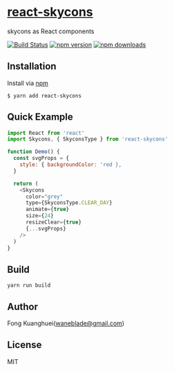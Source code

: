 # [react-skycons](http://roadmanfong.github.io/react-skycons/)

skycons as React components

[![Build Status](https://travis-ci.org/roadmanfong/react-skycons.svg?branch=master)](https://travis-ci.org/roadmanfong/react-skycons) [![npm version](https://img.shields.io/npm/v/react-skycons.svg?style=flat-square)](https://www.npmjs.com/package/react-skycons) [![npm downloads](https://img.shields.io/npm/dm/react-skycons.svg?style=flat-square)](https://www.npmjs.com/package/react-skycons)

## Installation

Install via [npm](https://www.npmjs.com/package/react-skycons)

```cli
$ yarn add react-skycons
```

## Quick Example

```js
import React from 'react'
import Skycons, { SkyconsType } from 'react-skycons'

function Demo() {
  const svgProps = {
    style: { backgroundColor: 'red },
  }

  return (
    <Skycons
      color="grey"
      type={SkyconsType.CLEAR_DAY}
      animate={true}
      size={24}
      resizeClear={true}
      {...svgProps}
    />
  )
}
```

## Build

```cli
yarn run build
```

## Author

Fong Kuanghuei(waneblade@gmail.com)

## License

MIT
